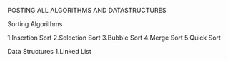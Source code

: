 POSTING ALL ALGORITHMS AND DATASTRUCTURES 

Sorting Algorithms

1.Insertion Sort 
2.Selection Sort
3.Bubble Sort
4.Merge Sort
5.Quick Sort





Data Structures 
1.Linked List
